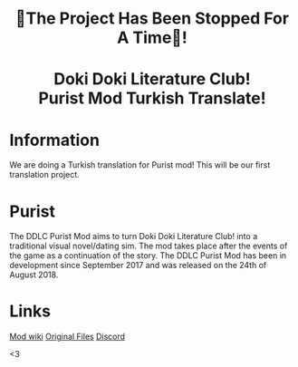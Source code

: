 <h1 align="center">📢The Project Has Been Stopped For A Time📢!</h1>

<h1 align="center">Doki Doki Literature Club!<br>Purist Mod Turkish Translate!</h1>

# Information
We are doing a Turkish translation for Purist mod! This will be our first translation project.

# Purist
The DDLC Purist Mod aims to turn Doki Doki Literature Club! into a traditional visual novel/dating sim. The mod takes place after the events of the game as a continuation of the story. The DDLC Purist Mod has been in development since September 2017 and was released on the 24th of August 2018.

# Links

[Mod wiki](https://ddlc-modding.fandom.com/wiki/DDLC_Purist_Mod "Mod wiki")
[Original Files](https://github.com/GarnetSunset/DDLC-Purist-Mod "Original Files")
[Discord](https://discord.gg/sayori "Discord")

<3
